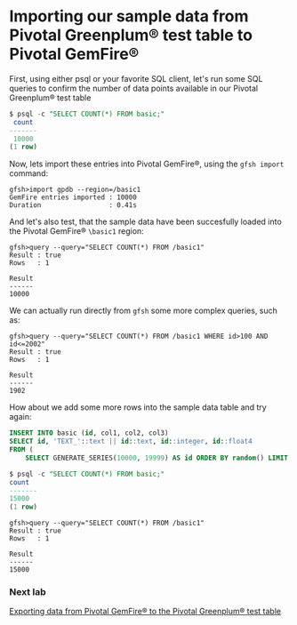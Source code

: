 # Importing our sample data from Pivotal Greenplum® test table to Pivotal GemFire®

First, using either psql or your favorite SQL client, let's run some SQL queries to confirm the number of data points available in our Pivotal Greenplum® test table
```sql
$ psql -c "SELECT COUNT(*) FROM basic;"
 count 
-------
 10000
(1 row)

```

Now, lets import these entries into Pivotal GemFire®, using the `gfsh import` command:
```shell
gfsh>import gpdb --region=/basic1
GemFire entries imported : 10000
Duration                 : 0.41s
```

And let's also test, that the sample data have been succesfully loaded into the Pivotal GemFire® `\basic1` region:
```shell
gfsh>query --query="SELECT COUNT(*) FROM /basic1"
Result : true
Rows   : 1

Result
------
10000
```

We can actually run directly from `gfsh` some more complex queries, such as:
```shell
gfsh>query --query="SELECT COUNT(*) FROM /basic1 WHERE id>100 AND id<=2002"
Result : true
Rows   : 1

Result
------
1902
```

How about we add some more rows into the sample data table and try again:
```sql
INSERT INTO basic (id, col1, col2, col3)
SELECT id, 'TEXT_'::text || id::text, id::integer, id::float4
FROM (
	SELECT GENERATE_SERIES(10000, 19999) AS id ORDER BY random() LIMIT 5000) A;
 ```
 ```sql
$ psql -c "SELECT COUNT(*) FROM basic;"
 count 
-------
 15000
(1 row)
```
```shell
gfsh>query --query="SELECT COUNT(*) FROM /basic1"
Result : true
Rows   : 1

Result
------
15000
```

### Next lab
[Exporting data from Pivotal GemFire® to the Pivotal Greenplum® test table](https://github.com/cantzakas/ggc_quick_demo/blob/master/GGC_EXPORT.md)
